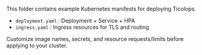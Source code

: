 This folder contains example Kubernetes manifests for deploying Ticolops.

- `deployment.yaml` : Deployment + Service + HPA
- `ingress.yaml` : Ingress resources for TLS and routing

Customize image names, secrets, and resource requests/limits before applying to your cluster.
